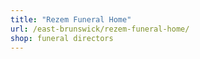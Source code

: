```yaml
---
title: "Rezem Funeral Home"
url: /east-brunswick/rezem-funeral-home/
shop: funeral directors
---
```

